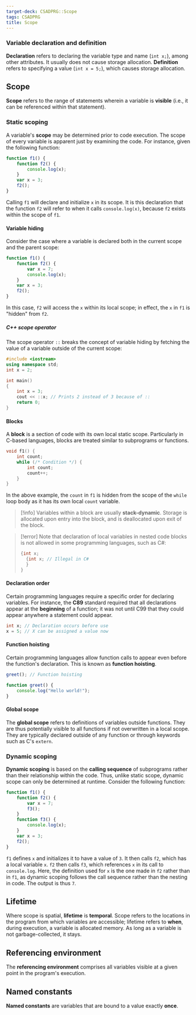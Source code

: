 ```yaml
---
target-deck: CSADPRG::Scope
tags: CSADPRG
title: Scope
---
```


### Variable declaration and definition

**Declaration** refers to declaring the variable type and name (`int x;`), among other attributes. It usually does not cause storage allocation. **Definition** refers to specifying a value (`int x = 5;`), which causes storage allocation.
<!--ID: 1727784534539-->

## Scope

**Scope** refers to the range of statements wherein a variable is **visible** (i.e., it can be referenced within that statement).
<!--ID: 1727784534521-->

### Static scoping

A  variable's **scope** may be determined prior to code execution. The scope of every variable is apparent just by examining the code. For instance, given the following function:

```js
function f1() {
	function f2() {
		console.log(x);
	}
	var x = 3;
	f2();
}
```

Calling `f1` will declare and initialize `x` in its scope. It is this declaration that the function `f2` will refer to when it calls `console.log(x)`, because `f2` exists within the scope of `f1`.

<!--ID: 1729181159947-->

#### Variable hiding

Consider the case where a variable is declared both in the current scope and the parent scope:

```js
function f1() {
	function f2() {
		var x = 7;
		console.log(x);
	}
	var x = 3;
	f2();
}
```

In this case, `f2` will access the `x` within its local scope; in effect, the `x` in `f1` is "hidden" from `f2`.

<!--ID: 1729181159950-->

##### C++ scope operator

The scope operator `::` breaks the concept of variable hiding by fetching the value of a variable outside of the current scope:

```cpp
#include <iostream>
using namespace std;
int x = 2;

int main()
{
	int x = 3;
	cout << ::x; // Prints 2 instead of 3 because of ::
	return 0;
}
```

<!--ID: 1727784534544-->

#### Blocks

A **block** is a section of code with its own local static scope. Particularly in C-based languages, blocks are treated similar to subprograms or functions.

```c
void f1() {
	int count;
	while (/* Condition */) {
		int count;
		count++;
	}
}
```

In the above example, the `count` in `f1` is hidden from the scope of the `while` loop body as it has its own local `count` variable.

> [!info] Variables within a block are usually **stack-dynamic**.
> Storage is allocated upon entry into the block, and is deallocated upon exit of the block.

> [!error] Note that declaration of local variables in nested code blocks is not allowed in some programming languages, such as C#:
>
> ```cs
> {int x;
> 	{int x; // Illegal in C#
> 	}
> }
> ```

<!--ID: 1729181159953-->

#### Declaration order

Certain programming languages require a specific order for declaring variables. For instance, the **C89** standard required that all declarations appear at the **beginning** of a function; it was not until C99 that they could appear anywhere a statement could appear.

```c
int x; // Declaration occurs before use
x = 5; // X can be assigned a value now
```

<!--ID: 1729181320378-->

#### Function hoisting

Certain programming languages allow function calls to appear even before the function's declaration. This is known as **function hoisting**.

```js
greet(); // Function hoisting

function greet() {
	console.log("Hello world!");
}
```

<!--ID: 1727784534530-->

#### Global scope

The **global scope** refers to definitions of variables outside functions. They are thus potentially visible to all functions if not overwritten in a local scope. They are typically declared outside of any function or through keywords such as C's `extern`.

<!--ID: 1727784534534-->

### Dynamic scoping

**Dynamic scoping** is based on the **calling sequence** of subprograms rather than their relationship within the code. Thus, unlike static scope, dynamic scope can only be determined at runtime. Consider the following function:

```js
function f1() {
	function f2() {
		var x = 7;
		f3();
	}
	function f3() {
		console.log(x);
	}
	var x = 3;
	f2();
}
```

`f1` defines `x` and initializes it to have a value of `3`. It then calls `f2`, which has a local variable `x`. `f2` then calls `f3`, which references `x` in its call to `console.log`. Here, the definition used for `x` is the one made in `f2` rather than in `f1`, as dynamic scoping follows the call sequence rather than the nesting in code. The output is thus `7`.

<!--ID: 1727784534549-->

## Lifetime

Where scope is spatial, **lifetime** is **temporal**. Scope refers to the locations in the program from which variables are accessible; lifetime refers to **when**, during execution, a variable is allocated memory. As long as a variable is not garbage-collected, it stays.

<!--ID: 1727784534554-->

## Referencing environment

The **referencing environment** comprises all variables visible at a given point in the program's execution.

<!--ID: 1727784534558-->

## Named constants

**Named constants** are variables that are bound to a value exactly **once**.
<!--ID: 1729181159957-->
